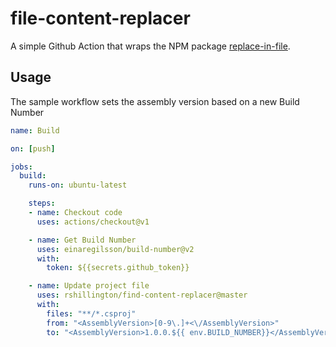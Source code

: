 # file-content-replacer

A simple Github Action that wraps the NPM package [replace-in-file](https://www.npmjs.com/package/replace-in-file).

## Usage

The sample workflow sets the assembly version based on a new Build Number

```yaml
name: Build

on: [push]

jobs:
  build:
    runs-on: ubuntu-latest

    steps:
    - name: Checkout code
      uses: actions/checkout@v1

    - name: Get Build Number
      uses: einaregilsson/build-number@v2
      with:
        token: ${{secrets.github_token}}

    - name: Update project file
      uses: rshillington/find-content-replacer@master
      with:
        files: "**/*.csproj"
        from: "<AssemblyVersion>[0-9\.]+<\/AssemblyVersion>"
        to: "<AssemblyVersion>1.0.0.${{ env.BUILD_NUMBER}}</AssemblyVersion>"

```